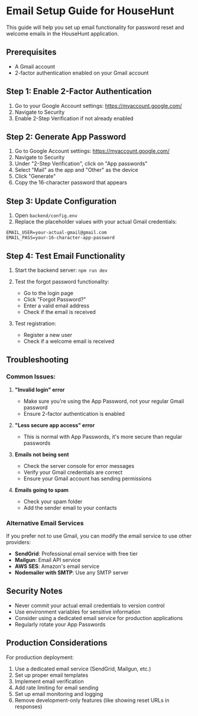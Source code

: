 # Email Setup Guide for HouseHunt

This guide will help you set up email functionality for password reset and welcome emails in the HouseHunt application.

## Prerequisites

- A Gmail account
- 2-factor authentication enabled on your Gmail account

## Step 1: Enable 2-Factor Authentication

1. Go to your Google Account settings: https://myaccount.google.com/
2. Navigate to Security
3. Enable 2-Step Verification if not already enabled

## Step 2: Generate App Password

1. Go to Google Account settings: https://myaccount.google.com/
2. Navigate to Security
3. Under "2-Step Verification", click on "App passwords"
4. Select "Mail" as the app and "Other" as the device
5. Click "Generate"
6. Copy the 16-character password that appears

## Step 3: Update Configuration

1. Open `backend/config.env`
2. Replace the placeholder values with your actual Gmail credentials:

```env
EMAIL_USER=your-actual-gmail@gmail.com
EMAIL_PASS=your-16-character-app-password
```

## Step 4: Test Email Functionality

1. Start the backend server: `npm run dev`
2. Test the forgot password functionality:
   - Go to the login page
   - Click "Forgot Password?"
   - Enter a valid email address
   - Check if the email is received

3. Test registration:
   - Register a new user
   - Check if a welcome email is received

## Troubleshooting

### Common Issues:

1. **"Invalid login" error**
   - Make sure you're using the App Password, not your regular Gmail password
   - Ensure 2-factor authentication is enabled

2. **"Less secure app access" error**
   - This is normal with App Passwords, it's more secure than regular passwords

3. **Emails not being sent**
   - Check the server console for error messages
   - Verify your Gmail credentials are correct
   - Ensure your Gmail account has sending permissions

4. **Emails going to spam**
   - Check your spam folder
   - Add the sender email to your contacts

### Alternative Email Services

If you prefer not to use Gmail, you can modify the email service to use other providers:

- **SendGrid**: Professional email service with free tier
- **Mailgun**: Email API service
- **AWS SES**: Amazon's email service
- **Nodemailer with SMTP**: Use any SMTP server

## Security Notes

- Never commit your actual email credentials to version control
- Use environment variables for sensitive information
- Consider using a dedicated email service for production applications
- Regularly rotate your App Passwords

## Production Considerations

For production deployment:

1. Use a dedicated email service (SendGrid, Mailgun, etc.)
2. Set up proper email templates
3. Implement email verification
4. Add rate limiting for email sending
5. Set up email monitoring and logging
6. Remove development-only features (like showing reset URLs in responses) 
